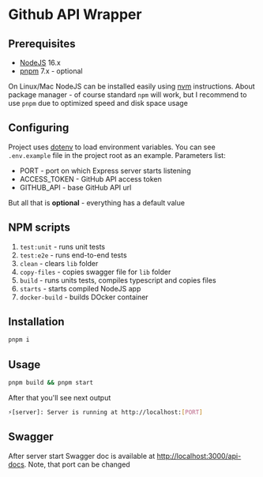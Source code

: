 # Github API Wrapper

## Prerequisites

* [NodeJS](https://nodejs.org/uk/download/) 16.x
* [pnpm](https://nodejs.org/uk/download/) 7.x - optional

On Linux/Mac NodeJS can be installed easily using [nvm](https://github.com/nvm-sh/nvm) instructions.
About package manager - of course standard `npm` will work,
but I recommend to use `pnpm` due to optimized speed and disk space usage

## Configuring

Project uses [dotenv](https://www.npmjs.com/package/dotenv) to load environment
variables. You can see `.env.example` file in the project root as an example.
Parameters list:

* PORT - port on which Express server starts listening
* ACCESS_TOKEN - GitHub API access token
* GITHUB_API - base GitHub API url

But all that is __optional__ - everything has a default value

## NPM scripts

1. `test:unit` - runs unit tests
2. `test:e2e` - runs end-to-end tests
3. `clean` - clears `lib` folder
4. `copy-files` - copies swagger file for `lib` folder
5. `build` - runs units tests, compiles typescript and copies files
6. `starts` - starts compiled NodeJS app 
7. `docker-build` - builds DOcker container

## Installation

```bash
pnpm i
```

## Usage

```bash
pnpm build && pnpm start
```

After that you'll see next output
```bash
⚡️[server]: Server is running at http://localhost:[PORT]
```

## Swagger

After server start Swagger doc is available at [http://localhost:3000/api-docs](http://localhost:3000/api-docs). 
Note, that port can be changed